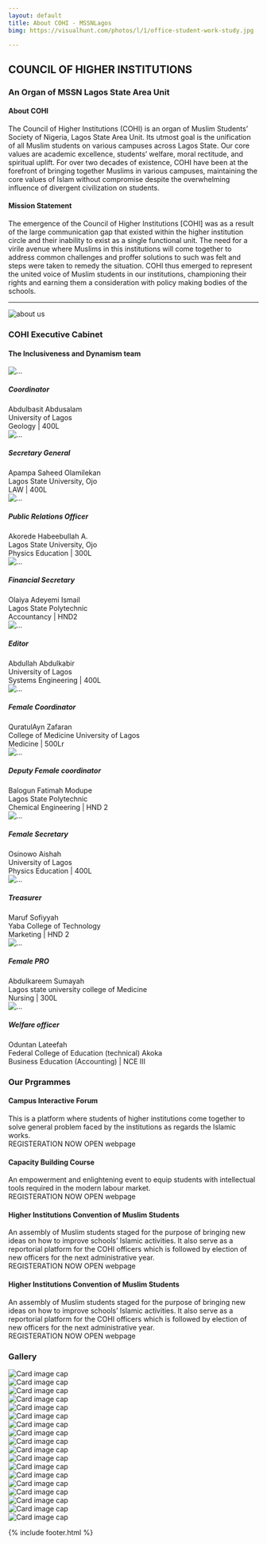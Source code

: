 ```yaml
---
layout: default
title: About COHI - MSSNLagos
bimg: https://visualhunt.com/photos/l/1/office-student-work-study.jpg

---
```

<!-- # About page -->



<div class="container">
	<div class="text-center mb-5">
		<h2 class="font-weight-bold mt-5">COUNCIL OF HIGHER INSTITUTIONS</h2>
		<h3>An Organ of MSSN Lagos State Area Unit</h3>
	</div>
	<div class="row d-flex justify-content-center">
		<div class="col-md-3">
			<h4 class="mb-3">About COHI</h4>
			<p>The Council of Higher Institutions (COHI) is an organ of Muslim Students’ Society of Nigeria, Lagos State Area Unit. Its utmost goal is the unification of all Muslim students on various campuses across Lagos State. Our core values are academic excellence, students’ welfare, moral rectitude, and spiritual uplift. For over two decades of existence, COHI have been at the forefront of bringing together Muslims in various campuses, maintaining the core values of Islam without compromise despite the overwhelming influence of divergent civilization on students.</p>
		</div>
		<div class="col-md-3">
			<div class="row m-auto">
				<h4 class="mb-3">Mission Statement</h4>
					<p>The emergence of the Council of Higher Institutions [COHI] was as a result of the large communication gap that existed within the higher institution circle and their inability to exist as a single functional unit. The need for a virile avenue where Muslims in this institutions will come together to address common challenges and proffer solutions to such was felt and steps were taken to remedy the situation. COHI thus emerged to represent the united voice of Muslim students in our institutions, championing their rights and earning them a consideration with policy making bodies of the schools. </p>
			</div>
			<hr>
		</div>
		<div class="col-md-3">
			<img src="assets/imgs/img_001.jpg" class="img-fluid" alt="about us">
		</div>
	</div>
	<!-- executives -->
	<div class="text-center mb-5">
		<h3 class=" mt-5">COHI Executive Cabinet</h3>
		<h4 class="text-center">The Inclusiveness and Dynamism team</h4>
	</div>
	<div class="row"> <!--Executives 1st line-->
		<!-- Team Member 1 -->
		<div class="col-xl-3 col-md-6 mb-4">
		<div class="card border-0 shadow">
			<img src="assets/imgs/team/basit.png" class="card-img-top" alt="...">
			<div class="card-body text-center">
			<h5 class="card-title mb-0">Coordinator</h5>
			<div class="card-text text-black-50">Abdulbasit Abdusalam</div>
			<div class="card-text text-black-50">University of Lagos</div>
			<div class="card-text text-black-50">Geology | 400L</div>
			</div>
		</div>
		</div>
		<!-- Team Member 2 -->
		<div class="col-xl-3 col-md-6 mb-4">
		<div class="card border-0 shadow">
			<img src="assets/imgs/team/saheed.png" class="card-img-top" alt="...">
			<div class="card-body text-center">
			<h5 class="card-title mb-0">Secretary General</h5>
			<div class="card-text text-black-50">Apampa Saheed Olamilekan</div>
			<div class="card-text text-black-50">Lagos State University, Ojo</div>
			<div class="card-text text-black-50">LAW | 400L</div>
			</div>
		</div>
		</div>
		<!-- Team Member 3 -->
		<div class="col-xl-3 col-md-6 mb-4">
		<div class="card border-0 shadow">
			<img src="assets/imgs/team/habeeb.png" class="card-img-top" alt="...">
			<div class="card-body text-center">
			<h5 class="card-title mb-0">Public Relations Officer</h5>
			<div class="card-text text-black-50">Akorede Habeebullah A.</div>
			<div class="card-text text-black-50">Lagos State University, Ojo</div>
			<div class="card-text text-black-50">Physics Education | 300L</div>
			</div>
		</div>
		</div>
		<!-- Team Member 4 -->
		<div class="col-xl-3 col-md-6 mb-4">
		<div class="card border-0 shadow">
			<img src="assets/imgs/team/ismail.png" class="card-img-top" alt="...">
			<div class="card-body text-center">
			<h5 class="card-title mb-0">Financial Secretary</h5>
			<div class="card-text text-black-50">Olaiya Adeyemi Ismail</div>
			<div class="card-text text-black-50">Lagos State Polytechnic</div>
			<div class="card-text text-black-50">Accountancy | HND2</div>
			</div>
		</div>
		</div>
	</div>
	<!-- /.row -->
	<div class="row"> <!--Executives 2nd line-->
		<!-- Team Member 5 -->
		<div class="col-xl-3 col-md-6 mb-4">
		<div class="card border-0 shadow">
			<img src="assets/imgs/team/basit.png" class="card-img-top" alt="...">
			<div class="card-body text-center">
			<h5 class="card-title mb-0">Editor</h5>
			<div class="card-text text-black-50">Abdullah Abdulkabir</div>
			<div class="card-text text-black-50">University of Lagos</div>
			<div class="card-text text-black-50">Systems Engineering | 400L</div>
			</div>
		</div>
		</div>
		<!-- Team Member 6 -->
		<div class="col-xl-3 col-md-6 mb-4">
		<div class="card border-0 shadow">
			<img src="assets/imgs/team/aisha.png" class="card-img-top" alt="...">
			<div class="card-body text-center">
			<h5 class="card-title mb-0">Female Coordinator</h5>
			<div class="card-text text-black-50">QuratulAyn Zafaran</div>
			<div class="card-text text-black-50">College of Medicine University of Lagos</div>
			<div class="card-text text-black-50">Medicine | 500Lr</div>
			</div>
		</div>
		</div>
		<!-- Team Member 7 -->
		<div class="col-xl-3 col-md-6 mb-4">
		<div class="card border-0 shadow">
			<img src="assets/imgs/team/fatima.png" class="card-img-top" alt="...">
			<div class="card-body text-center">
			<h5 class="card-title mb-0">Deputy Female coordinator</h5>
			<div class="card-text text-black-50">Balogun Fatimah Modupe</div>
			<div class="card-text text-black-50">Lagos State Polytechnic</div>
			<div class="card-text text-black-50">Chemical Engineering | HND 2</div>
			</div>
		</div>
		</div>
		<!-- Team Member 8 -->
		<div class="col-xl-3 col-md-6 mb-4">
		<div class="card border-0 shadow">
			<img src="assets/imgs/team/aisha.png" class="card-img-top" alt="...">
			<div class="card-body text-center">
			<h5 class="card-title mb-0">Female Secretary</h5>
			<div class="card-text text-black-50">Osinowo Aishah</div>
			<div class="card-text text-black-50">University of Lagos</div>
			<div class="card-text text-black-50">Physics Education | 400L</div>
			</div>
		</div>
		</div>
	</div>
	<!-- /.row -->
	<div class="row d-flex justify-content-center"> <!--Executives 3rd line-->
		<!-- Team Member 9 -->
		<div class="col-xl-3 col-md-6 mb-4">
		<div class="card border-0 shadow">
			<img src="assets/imgs/team/sofiya.png" class="card-img-top" alt="...">
			<div class="card-body text-center">
			<h5 class="card-title mb-0">Treasurer</h5>
			<div class="card-text text-black-50">Maruf Sofiyyah</div>
			<div class="card-text text-black-50">Yaba College of Technology</div>
			<div class="card-text text-black-50">Marketing | HND 2</div>
			</div>
		</div>
		</div>
		<!-- Team Member 10 -->
		<div class="col-xl-3 col-md-6 mb-4">
		<div class="card border-0 shadow">
			<img src="assets/imgs/team/sumaya.png" class="card-img-top" alt="...">
			<div class="card-body text-center">
			<h5 class="card-title mb-0">Female PRO</h5>
			<div class="card-text text-black-50">Abdulkareem Sumayah</div>
			<div class="card-text text-black-50">Lagos state university college of Medicine</div>
			<div class="card-text text-black-50">Nursing | 300L</div>
			</div>
		</div>
		</div>
		<!-- Team Member 11 -->
		<div class="col-xl-3 col-md-6 mb-4">
		<div class="card border-0 shadow">
			<img src="assets/imgs/team/latifa.png" class="card-img-top" alt="...">
			<div class="card-body text-center">
			<h5 class="card-title mb-0">Welfare officer</h5>
			<div class="card-text text-black-50">Oduntan Lateefah</div>
			<div class="card-text text-black-50">Federal College of Education (technical) Akoka</div>
			<div class="card-text text-black-50">Business Education (Accounting) | NCE III</div>
			</div>
		</div>
		</div>
	</div>
	<!-- /.row -->
	<!-- our-programs -->
	<div class="our-programs">
		<div class="text-center mb-5">
			<h3 class=" mt-5">Our Prgrammes</h3>
		</div>
		<div class="row"> 
			<div class="col-md-6 mb-3">
				<h4 class="mb-4">Campus Interactive Forum</h4>
				This is a platform where students of higher institutions come together 
				to solve general problem faced by the institutions as regards the Islamic works.
				<div class="flex-column">
					<span >REGISTERATION NOW OPEN</span>
					<span class="float-right">webpage</span>
				</div>
			</div>
			<div class="col-md-6 mb-3">
				<h4 class="mb-4">Capacity Building Course</h4>
				An empowerment and enlightening event to equip students with intellectual 
				tools required in the modern labour market.
				<div class="flex-column">
					<span >REGISTERATION NOW OPEN</span>
					<span class="float-right">webpage</span>
				</div>
			</div>
		</div> 
		<div class="row mt-5"> 
			<div class="col-md-6 mb-3">
				<h4 class="mb-4">Higher Institutions Convention of Muslim Students</h4>
				An assembly of Muslim students staged for the purpose of bringing new ideas on 
				how to improve schools’ Islamic activities. It also serve as a reportorial platform 
				for the COHI officers which is followed by election of new officers for the next 
				administrative year.
				<div class="flex-column">
					<span >REGISTERATION NOW OPEN</span>
					<span class="float-right">webpage</span>
				</div>
			</div>
			<div class="col-md-6">
				<h4 class="mb-4">Higher Institutions Convention of Muslim Students</h4>
				An assembly of Muslim students staged for the purpose of bringing new ideas on 
				how to improve schools’ Islamic activities. It also serve as a reportorial platform 
				for the COHI officers which is followed by election of new officers for the next 
				administrative year.
				<div class="flex-column">
					<span >REGISTERATION NOW OPEN</span>
					<span class="float-right">webpage</span>
				</div>
			</div>
		</div> 
	</div><!--our programs-->
	<!-- Gallery Section-->
		<div class="text-center mb-5">
			<h3 class=" mt-5">Gallery</h3>
		</div>
		<div class="gallery mb-5" id="gallery">
		<!-- Grid column -->
		<div class="mb-3 pics animation all 2">
			<img class="img-fluid" src="assets/imgs/gallery/pic1.jpg" alt="Card image cap">
		</div>
		<!-- Grid column -->
		<!-- Grid column -->
		<div class="mb-3 pics animation all 1">
			<img class="img-fluid" src="assets/imgs/gallery/pic2.jpg" alt="Card image cap">
		</div>
		<!-- Grid column -->
		<!-- Grid column -->
		<div class="mb-3 pics animation all 1">
			<img class="img-fluid" src="assets/imgs/gallery/pic3.jpg" alt="Card image cap">
		</div>
		<!-- Grid column -->
		<!-- Grid column -->
		<div class="mb-3 pics animation all 2">
			<img class="img-fluid" src="assets/imgs/gallery/pic4.jpg" alt="Card image cap">
		</div>
		<!-- Grid column -->
		<!-- Grid column -->
		<div class="mb-3 pics animation all 2">
			<img class="img-fluid" src="assets/imgs/gallery/pic5.jpg" alt="Card image cap">
		</div>
		<!-- Grid column -->
		<!-- Grid column -->
		<div class="mb-3 pics animation all 1">
			<img class="img-fluid" src="assets/imgs/gallery/pic6.jpg" alt="Card image cap">
		</div>
		<!-- Grid column -->
		<!-- Grid column -->
		<div class="mb-3 pics animation all 1">
			<img class="img-fluid" src="assets/imgs/gallery/pic7.jpg" alt="Card image cap">
		</div>
		<!-- Grid column -->
		<div class="mb-3 pics animation all 1">
			<img class="img-fluid" src="assets/imgs/gallery/pic8.jpg" alt="Card image cap">
		</div>
		<!-- Grid column -->
		<div class="mb-3 pics animation all 1">
			<img class="img-fluid" src="assets/imgs/gallery/pic9.jpg" alt="Card image cap">
		</div>
		<!-- Grid column -->
		<div class="mb-3 pics animation all 1">
			<img class="img-fluid" src="assets/imgs/gallery/pic10.jpg" alt="Card image cap">
		</div>
		<!-- Grid column -->
		<div class="mb-3 pics animation all 1">
			<img class="img-fluid" src="assets/imgs/gallery/pic11.jpg" alt="Card image cap">
		</div>
		<!-- Grid column -->
		<div class="mb-3 pics animation all 1">
			<img class="img-fluid" src="assets/imgs/gallery/pic12.jpg" alt="Card image cap">
		</div>
		<!-- Grid column -->
		<div class="mb-3 pics animation all 1">
			<img class="img-fluid" src="assets/imgs/gallery/pic13.jpg" alt="Card image cap">
		</div>
		<!-- Grid column -->
		<div class="mb-3 pics animation all 1">
			<img class="img-fluid" src="assets/imgs/gallery/pic14.jpg" alt="Card image cap">
		</div>
		<!-- Grid column -->
		<div class="mb-3 pics animation all 1">
			<img class="img-fluid" src="assets/imgs/gallery/pic15.jpg" alt="Card image cap">
		</div>
		<!-- Grid column -->
		<div class="mb-3 pics animation all 1">
			<img class="img-fluid" src="assets/imgs/gallery/pic16.jpg" alt="Card image cap">
		</div>
		<!-- Grid column -->
		<div class="mb-3 pics animation all 1">
			<img class="img-fluid" src="assets/imgs/gallery/pic17.jpg" alt="Card image cap">
		</div>
		<!-- Grid column -->
		<div class="mb-3 pics animation all 1">
			<img class="img-fluid" src="assets/imgs/gallery/pic17.jpg" alt="Card image cap">
		</div>
	</div>
	<!-- Grid row -->
</div>

{% include footer.html %}
